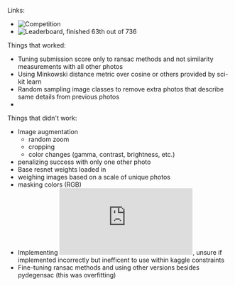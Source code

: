Links:
- ![Competition](https://www.kaggle.com/c/landmark-recognition-2020/overview)
- ![Leaderboard, finished 63th out of 736](https://www.kaggle.com/c/landmark-recognition-2020/leaderboard)



Things that worked:
- Tuning submission score only to ransac methods and not similarity measurements with all other photos
- Using Minkowski distance metric over cosine or others provided by sci-kit learn 
- Random sampling image classes to remove extra photos that describe same details from previous photos
- 


Things that didn't work:
- Image augmentation
  * random zoom
  * cropping 
  * color changes (gamma, contrast, brightness, etc.) 
- penalizing success with only one other photo
- Base resnet weights loaded in 
- weighing images based on a scale of unique photos 
- masking colors (RGB) 
- Implementing ![DPDF](http://infolab.stanford.edu/~echang/dpf-ext.pdf), unsure if implemented incorrectly but inefficent to use within kaggle constraints
- Fine-tuning ransac methods and using other versions besides pydegensac (this was overfitting) 



